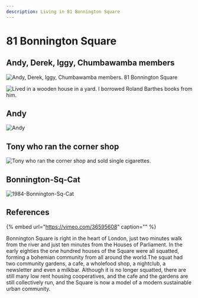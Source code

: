 ```yaml
---
description: Living in 81 Bonnington Square
---
```


# 81 Bonnington Square

## Andy, Derek, Iggy, Chumbawamba members

![Andy, Derek, Iggy, Chumbawamba members. 81 Bonnington Square](https://user-images.githubusercontent.com/25156451/125210575-8a695f80-e298-11eb-9f89-2730aefca69d.png)

![Lived in a wooden house in a yard. I borrowed Roland Barthes books from him.](https://user-images.githubusercontent.com/25156451/125210952-bc7bc100-e29a-11eb-8dc4-34d3de8501e5.png)

## Andy

![Andy](https://user-images.githubusercontent.com/25156451/125211037-622f3000-e29b-11eb-8986-824d780fd0e0.png)

## Tony who ran the corner shop

![Tony who ran the corner shop and sold single cigarettes.](https://user-images.githubusercontent.com/25156451/125211163-6c056300-e29c-11eb-8879-9ea3b317587b.png)

## Bonnington-Sq-Cat

![1984-Bonnington-Sq-Cat](https://user-images.githubusercontent.com/25156451/125212150-5fd0d400-e2a3-11eb-9496-1b4a88c92310.jpg)

## References

{% embed url="https://vimeo.com/36595608" caption="" %}

Bonnington Square is right in the heart of London, just two minutes walk from the river and just ten minutes from the Houses of Parliament. In the early eighties the one hundred houses of the Square were all squatted, forming a bohemian community from all around the world.The squat had two community gardens, a cafe, a wholefood shop, a nightclub, a newsletter and even a milkbar. Although it is no longer squatted, there are still many low rent housing cooperatives, and the cafe and the gardens are still collectively run, and the Square is now a model of a modern sustainable urban community.

